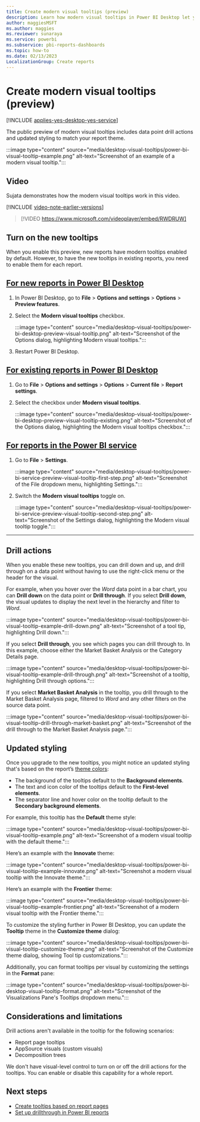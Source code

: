 ```yaml
---
title: Create modern visual tooltips (preview)
description: Learn how modern visual tooltips in Power BI Desktop let you create rich hover-based tooltips for visuals in your reports.
author: maggiesMSFT
ms.author: maggies
ms.reviewer: sunaraya
ms.service: powerbi
ms.subservice: pbi-reports-dashboards
ms.topic: how-to
ms.date: 02/13/2023
LocalizationGroup: Create reports
---
```


# Create modern visual tooltips (preview)

[!INCLUDE [applies-yes-desktop-yes-service](../includes/applies-yes-desktop-yes-service.md)]

The public preview of modern visual tooltips includes data point drill actions and updated styling to match your report theme.

:::image type="content" source="media/desktop-visual-tooltips/power-bi-visual-tooltip-example.png" alt-text="Screenshot of an example of a modern visual tooltip.":::

## Video

Sujata demonstrates how the modern visual tooltips work in this video.

[!INCLUDE [video-note-earlier-versions](../includes/video-note-earlier-versions.md)]

> [!VIDEO https://www.microsoft.com/videoplayer/embed/RWDRUW]

## Turn on the new tooltips

When you enable this preview, new reports have modern tooltips enabled by default. However, to have the new tooltips in existing reports, you need to enable them for each report.

## [For new reports in Power BI Desktop](#tab/desktop-new)

1. In Power BI Desktop, go to **File** > **Options and settings** > **Options** > **Preview features**.
1. Select the **Modern visual tooltips** checkbox.

    :::image type="content" source="media/desktop-visual-tooltips/power-bi-desktop-preview-visual-tooltip.png" alt-text="Screenshot of the Options dialog, highlighting Modern visual tooltips.":::

1. Restart Power BI Desktop.

## [For existing reports in Power BI Desktop](#tab/desktop-existing)

1. Go to **File** > **Options and settings** > **Options** > **Current file** > **Report settings**.
1. Select the checkbox under **Modern visual tooltips**.

    :::image type="content" source="media/desktop-visual-tooltips/power-bi-desktop-preview-visual-tooltip-existing.png" alt-text="Screenshot of the Options dialog, highlighting the Modern visual tooltips checkbox.":::

## [For reports in the Power BI service](#tab/web)

1. Go to **File** > **Settings**.

    :::image type="content" source="media/desktop-visual-tooltips/power-bi-service-preview-visual-tooltip-first-step.png" alt-text="Screenshot of the File dropdown menu, highlighting Settings.":::

1. Switch the **Modern visual tooltips** toggle on.

    :::image type="content" source="media/desktop-visual-tooltips/power-bi-service-preview-visual-tooltip-second-step.png" alt-text="Screenshot of the Settings dialog, highlighting the Modern visual tooltip toggle.":::

---

## Drill actions

When you enable these new tooltips, you can drill down and up, and drill through on a data point without having to use the right-click menu or the header for the visual.

For example, when you hover over the *Word* data point in a bar chart, you can **Drill down** on the data point or **Drill through**. If you select **Drill down**, the visual updates to display the next level in the hierarchy and filter to *Word*.

:::image type="content" source="media/desktop-visual-tooltips/power-bi-visual-tooltip-example-drill-down.png" alt-text="Screenshot of a tool tip, highlighting Drill down.":::

If you select **Drill through**, you see which pages you can drill through to. In this example, choose either the Market Basket Analysis or the Category Details page.

:::image type="content" source="media/desktop-visual-tooltips/power-bi-visual-tooltip-example-drill-through.png" alt-text="Screenshot of a tooltip, highlighting Drill through options.":::

If you select **Market Basket Analysis** in the tooltip, you drill through to the Market Basket Analysis page, filtered to *Word* and any other filters on the source data point.

:::image type="content" source="media/desktop-visual-tooltips/power-bi-visual-tooltip-drill-through-market-basket.png" alt-text="Screenshot of the drill through to the Market Basket Analysis page.":::

## Updated styling

Once you upgrade to the new tooltips, you might notice an updated styling that's based on the report’s [theme colors](desktop-report-themes.md#setting-structural-colors):

- The background of the tooltips default to the **Background elements**.
- The text and icon color of the tooltips default to the **First-level elements**.
- The separator line and hover color on the tooltip default to the **Secondary background elements**.

For example, this tooltip has the **Default** theme style:

:::image type="content" source="media/desktop-visual-tooltips/power-bi-visual-tooltip-example.png" alt-text="Screenshot of a modern visual tooltip with the default theme.":::

Here’s an example with the **Innovate** theme:

:::image type="content" source="media/desktop-visual-tooltips/power-bi-visual-tooltip-example-innovate.png" alt-text="Screenshot a modern visual tooltip with the Innovate theme.":::

Here’s an example with the **Frontier** theme:

:::image type="content" source="media/desktop-visual-tooltips/power-bi-visual-tooltip-example-frontier.png" alt-text="Screenshot of a modern visual tooltip with the Frontier theme.":::

To customize the styling further in Power BI Desktop, you can update the **Tooltip** theme in the **Customize theme** dialog:

:::image type="content" source="media/desktop-visual-tooltips/power-bi-visual-tooltip-customize-theme.png" alt-text="Screenshot of the Customize theme dialog, showing Tool tip customizations.":::

Additionally, you can format tooltips per visual by customizing the settings in the **Format** pane:

:::image type="content" source="media/desktop-visual-tooltips/power-bi-desktop-visual-tooltip-format.png" alt-text="Screenshot of the Visualizations Pane's Tooltips dropdown menu.":::

## Considerations and limitations

Drill actions aren't available in the tooltip for the following scenarios:

- Report page tooltips
- AppSource visuals (custom visuals)
- Decomposition trees

We don't have visual-level control to turn on or off the drill actions for the tooltips. You can enable or disable this capability for a whole report.

## Next steps

* [Create tooltips based on report pages](desktop-tooltips.md)
* [Set up drillthrough in Power BI reports](desktop-drillthrough.md)
